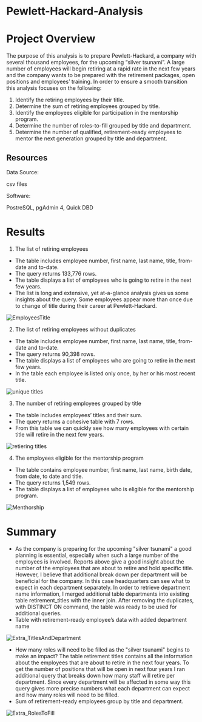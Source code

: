 # Pewlett-Hackard-Analysis

# Project Overview

The purpose of this analysis is to prepare Pewlett-Hackard, a company with several thousand employees, for the upcoming “silver tsunami”. A large number of employees will begin retiring at a rapid rate in the next few years and the company wants to be prepared with the retirement packages, open positions and employees’ training. In order to ensure a smooth transition this analysis focuses on the following:

1. Identify the retiring employees by their title.
2. Determine the sum of retiring employees grouped by title.
3. Identify the employees eligible for participation in the mentorship program.
4. Determine the number of roles-to-fill grouped by title and department.
5. Determine the number of qualified, retirement-ready employees to mentor the next generation grouped by title and department.

## Resources
Data Source:

 csv files

Software:

PostreSQL,
pgAdmin 4,
Quick DBD


# Results

1. The list of retiring employees

- The table includes employee number, first name, last name, title, from-date and to-date.
- The query returns 133,776 rows.
- The table displays a list of employees who is going to retire in the next few years.
- The list is long and extensive, yet at-a-glance analysis gives us some insights about the query. Some employees appear more than once due to change of title during   their career at Pewlett-Hackard.

![EmployeesTitle](https://user-images.githubusercontent.com/96400887/172651896-595a3f12-00fc-49a4-a9ec-763f0b8004e9.png)

2. The list of retiring employees without duplicates

- The table includes employee number, first name, last name, title, from-date and to-date.
- The query returns 90,398 rows.
- The table displays a list of employees who are going to retire in the next few years.
- In the table each employee is listed only once, by her or his most recent title.

![unique titles](https://user-images.githubusercontent.com/96400887/172652364-6229c939-9685-44ee-94b8-7d18c920043d.png)


3. The number of retiring employees grouped by title

- The table includes employees’ titles and their sum.
- The query returns a cohesive table with 7 rows.
- From this table we can quickly see how many employees with certain title will retire in the next few years.

![retiering titles](https://user-images.githubusercontent.com/96400887/172652643-d7970f17-ff97-41ea-a015-158e99df4075.png)

4. The employees eligible for the mentorship program

- The table contains employee number, first name, last name, birth date, from date, to date and title.
- The query returns 1,549 rows.
- The table displays a list of employees who is eligible for the mentorship program.

![Menthorship](https://user-images.githubusercontent.com/96400887/172721968-4bbcd886-aac1-407a-aa91-0fcefdc45013.png)


# Summary

- As the company is preparing for the upcoming "silver tsunami" a good planning is essential, especially when such a large number of the employees is involved. Reports above give a good insight about the number of the employees that are about to retire and hold specific title. However, I believe that additional break down per department will be beneficial for the company. In this case headquarters can see what to expect in each department separately. In order to retrieve department name information, I merged additional table departments into existing table retirement_titles with the inner join. After removing the duplicates, with DISTINCT ON command, the table was ready to be used for additional queries.
-  Table with retirement-ready employee’s data with added department name

![Extra_TitlesAndDepartment](https://user-images.githubusercontent.com/96400887/172720655-37022a79-d085-4c6e-a42b-78a87f85ac86.png)

- How many roles will need to be filled as the "silver tsunami" begins to make an impact?
The table retirement titles contains all the information about the employees that are about to retire in the next four years. To get the number of positions that will be open in next four years I ran additional query that breaks down how many staff will retire per department. Since every department will be affected in some way this query gives more precise numbers what each department can expect and how many roles will need to be filled.
- Sum of retirement-ready employees group by title and department.

![Extra_RolesToFill](https://user-images.githubusercontent.com/96400887/172721012-02569295-1cae-4312-b0c2-0bb8ce213f79.png)












